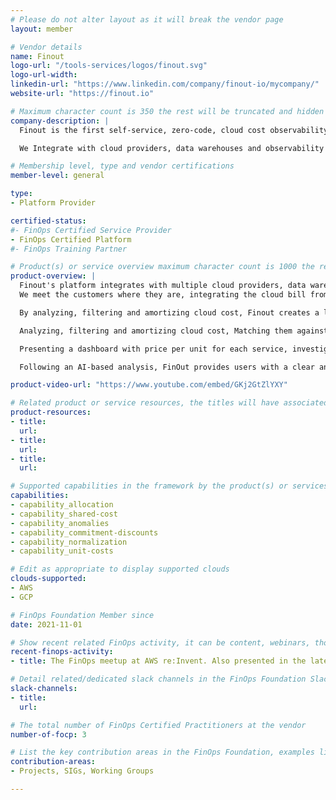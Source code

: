 ```yaml
---
# Please do not alter layout as it will break the vendor page
layout: member

# Vendor details
name: Finout
logo-url: "/tools-services/logos/finout.svg"
logo-url-width:
linkedin-url: "https://www.linkedin.com/company/finout-io/mycompany/"
website-url: "https://finout.io"

# Maximum character count is 350 the rest will be truncated and hidden automatically on your page
company-description: |
  Finout is the first self-service, zero-code, cloud cost observability platform that combines business metrics with your cost, slicing it up to customers, features and unit metrics.  

  We Integrate with cloud providers, data warehouses and observability platforms to correlate and analyze cost into business KPIs , wrapped up as a modern-day ERP system.

# Membership level, type and vendor certifications
member-level: general

type:
- Platform Provider

certified-status:
#- FinOps Certified Service Provider
- FinOps Certified Platform
#- FinOps Training Partner

# Product(s) or service overview maximum character count is 1000 the rest will be truncated and hidden automatically on your page
product-overview: |
  Finout's platform integrates with multiple cloud providers, data warehouses and observability platforms.
  We meet the customers where they are, integrating the cloud bill from their provider with the BI system of their choice (Snowflake and Datadog for example) in order to make the integration as seamless as possible.

  By analyzing, filtering and amortizing cloud cost, Finout creates a logical subset that represents all of your business use cases and their costs.

  Analyzing, filtering and amortizing cloud cost, Matching them against the KPIs and Creating the business context that calculates the price per unit.

  Presenting a dashboard with price per unit for each service, investigation and research, insights, and billing.

  Following an AI-based analysis, FinOut provides users with a clear and insightful reports of their cloud usage, as well as the prices of every customer, feature, segment, product and business unit. FinOut promises fair and transparent pricing.

product-video-url: "https://www.youtube.com/embed/GKj2GtZlYXY"

# Related product or service resources, the titles will have associated URLs, e.g. product
product-resources:
- title:
  url:
- title:
  url:
- title:
  url:

# Supported capabilities in the framework by the product(s) or services. Match the page-identifier per capability in order for the capability to show up on the vendor page.
capabilities:
- capability_allocation
- capability_shared-cost
- capability_anomalies
- capability_commitment-discounts
- capability_normalization
- capability_unit-costs

# Edit as appropriate to display supported clouds
clouds-supported:
- AWS
- GCP

# FinOps Foundation Member since
date: 2021-11-01

# Show recent related FinOps activity, it can be content, webinars, thought leadership and include external links
recent-finops-activity:
- title: The FinOps meetup at AWS re:Invent. Also presented in the latest FinOps foundation forum.

# Detail related/dedicated slack channels in the FinOps Foundation Slack
slack-channels:
- title:
  url:

# The total number of FinOps Certified Practitioners at the vendor
number-of-focp: 3

# List the key contribution areas in the FinOps Foundation, examples listed
contribution-areas:
- Projects, SIGs, Working Groups

---
```

